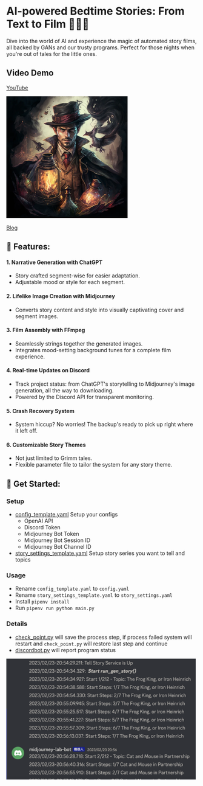 # AI-powered Bedtime Stories: From Text to Film 🌙📖🎥
Dive into the world of AI and experience the magic of automated story films, all backed by GANs and our trusty programs. Perfect for those nights when you're out of tales for the little ones.


## Video Demo
[YouTube](https://youtu.be/xowItPDmx4o)

<a href="https://youtu.be/xowItPDmx4o">
    <img src="./doc/images/midjourney.webp" alt="Youtube" width="320" height="320">
</a>

[Blog](https://about.armcortex.cc/post/story-teller/)

## 🌟 Features:
#### 1. Narrative Generation with ChatGPT
 - Story crafted segment-wise for easier adaptation.
 - Adjustable mood or style for each segment.
#### 2. Lifelike Image Creation with Midjourney
 - Converts story content and style into visually captivating cover and segment images.
#### 3. Film Assembly with FFmpeg
 - Seamlessly strings together the generated images.
 - Integrates mood-setting background tunes for a complete film experience.
#### 4. Real-time Updates on Discord
 - Track project status: from ChatGPT's storytelling to Midjourney's image generation, all the way to downloading.
 - Powered by the Discord API for transparent monitoring.
#### 5. Crash Recovery System
 - System hiccup? No worries! The backup's ready to pick up right where it left off.
#### 6. Customizable Story Themes
 - Not just limited to Grimm tales.
 - Flexible parameter file to tailor the system for any story theme.

## 🚀 Get Started:
### Setup
- [config_template.yaml](./tell_a_story/config_template.yaml) Setup your configs
  - OpenAI API
  - Discord Token
  - Midjourney Bot Token
  - Midjourney Bot Session ID
  - Midjourney Bot Channel ID
- [story_settings_template.yaml](./tell_a_story/story_settings_template.yaml) Setup story series you want to tell and topics

### Usage
- Rename `config_template.yaml` to `config.yaml`
- Rename `story_settings_template.yaml` to `story_settings.yaml`
- Install `pipenv install`
- Run `pipenv run python main.py`

### Details
- [check_point.py](./tell_a_story/check_point.py) will save the process step, if process failed system will restart and `check_point.py` will restore last step and continue
- [discordbot.py](./tell_a_story/discordbot.py) will report program status
<img src="./doc/images/discord_log.png" alt="discord-log" width=500>
